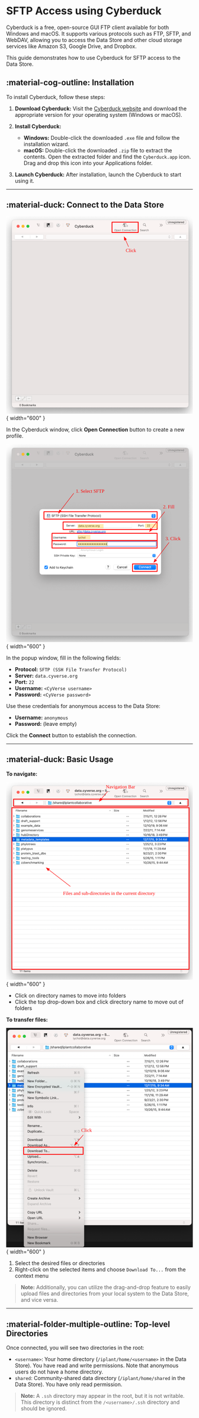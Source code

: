 # SFTP Access using Cyberduck

Cyberduck is a free, open-source GUI FTP client available for both Windows and macOS. It supports various protocols such as FTP, SFTP, and WebDAV, allowing you to access the Data Store and other cloud storage services like Amazon S3, Google Drive, and Dropbox.

This guide demonstrates how to use Cyberduck for SFTP access to the Data Store.

## :material-cog-outline: Installation

To install Cyberduck, follow these steps:

1. **Download Cyberduck:**
    Visit the [Cyberduck website](https://cyberduck.io/download/) and download the appropriate version for your operating system (Windows or macOS).

2. **Install Cyberduck:**

    - **Windows:** Double-click the downloaded `.exe` file and follow the installation wizard.
    - **macOS:** Double-click the downloaded `.zip` file to extract the contents. Open the extracted folder and find the `Cyberduck.app` icon. Drag and drop this icon into your Applications folder.

3. **Launch Cyberduck:**
    After installation, launch the Cyberduck to start using it.

---

## :material-duck: Connect to the Data Store

![cyberduck_sftp_main](../../assets/ds/cyberduck_sftp_main.png){ width="600" }

In the Cyberduck window, click **Open Connection** button to create a new profile.

![cyberduck_sftp_connect](../../assets/ds/cyberduck_sftp_connect.png){ width="600" }

In the popup window, fill in the following fields:

- **Protocol:** `SFTP (SSH File Transfer Protocol)`
- **Server:** `data.cyverse.org`
- **Port:** `22`
- **Username:** `<CyVerse username>`
- **Password:** `<CyVerse password>`

Use these credentials for anonymous access to the Data Store:

- **Username:** `anonymous`
- **Password:** (leave empty)

Click the **Connect** button to establish the connection.

---

## :material-duck: Basic Usage

**To navigate:**

![cyberduck_sftp_sections](../../assets/ds/cyberduck_sftp_sections.png){ width="600" }

- Click on directory names to move into folders
- Click the top drop-down box and click directory name to move out of folders

**To transfer files:**

![cyberduck_sftp_download](../../assets/ds/cyberduck_sftp_download.png){ width="600" }

1. Select the desired files or directories
2. Right-click on the selected items and choose `Download To...` from the context menu

> **Note:** Additionally, you can utilize the drag-and-drop feature to easily upload files and directories from your local system to the Data Store, and vice versa.

---

## :material-folder-multiple-outline: Top-level Directories

Once connected, you will see two directories in the root:

- `<username>`: Your home directory (`/iplant/home/<username>` in the Data Store). You have read and write permissions. Note that anonymous users do not have a home directory.
- `shared`: Community-shared data directory (`/iplant/home/shared` in the Data Store). You have only read permission.

> **Note:** A `.ssh` directory may appear in the root, but it is not writable. This directory is distinct from the `/<username>/.ssh` directory and should be ignored.